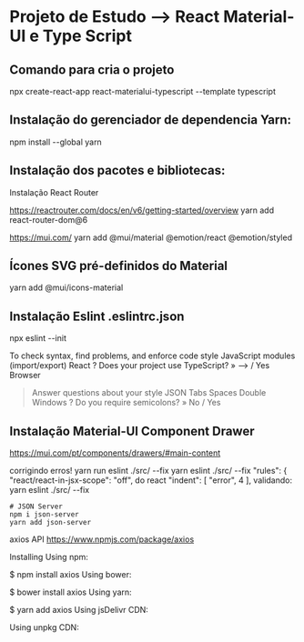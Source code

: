 # Projeto de Estudo --> React Material-UI e Type Script

## Comando para cria o projeto
npx create-react-app react-materialui-typescript --template typescript


## Instalação do gerenciador de dependencia Yarn:
npm install --global yarn


## Instalação dos pacotes e bibliotecas:

Instalação React Router 

https://reactrouter.com/docs/en/v6/getting-started/overview
yarn add react-router-dom@6

https://mui.com/
yarn add @mui/material @emotion/react @emotion/styled


## Ícones SVG pré-definidos do Material
yarn add @mui/icons-material


## Instalação Eslint .eslintrc.json
npx eslint --init

 To check syntax, find problems, and enforce code style
 JavaScript modules (import/export)
 React
 ? Does your project use TypeScript? » --> / Yes
  Browser
  > Answer questions about your style
  JSON
  > Tabs
  Spaces
  > Double
> Windows
? Do you require semicolons? » No / Yes



## Instalação Material-UI Component Drawer
https://mui.com/pt/components/drawers/#main-content


corrigindo erros! yarn run eslint ./src/ --fix yarn eslint ./src/ --fix
"rules": { "react/react-in-jsx-scope": "off", do react "indent": [ "error", 4 ],
    validando:
    yarn eslint ./src/ --fix

    # JSON Server
    npm i json-server
    yarn add json-server


axios API
https://www.npmjs.com/package/axios


Installing
Using npm:

$ npm install axios
Using bower:

$ bower install axios
Using yarn:

$ yarn add axios
Using jsDelivr CDN:

<script src="https://cdn.jsdelivr.net/npm/axios/dist/axios.min.js"></script>
Using unpkg CDN:

<script src="https://unpkg.com/axios/dist/axios.min.js"></scrip





Unform
Easy peasy highly scalable ReactJS & React Native forms! 🚀
https://github.com/unform/unform
https://unform-rocketseat.vercel.app/quick-start/
https://unform-rocketseat.vercel.app/installation/


React
Copy
yarn add @unform/web @unform/core
# or
npm i @unform/web @unform/core


React Native
Copy
yarn add @unform/mobile @unform/core
# or
npm i @unform/mobile @unform/core
